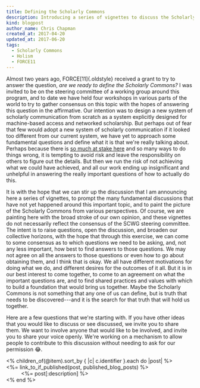 ```yaml
---
title: Defining the Scholarly Commons
description: Introducing a series of vignettes to discuss the Scholarly Commons.
kind: blogpost
author_name: Chris Chapman
created_at: 2017-04-20
updated_at: 2017-06-20
tags:
  - Scholarly Commons
  - Holism
  - FORCE11
---
```


Almost two years ago, FORCE[11]{.oldstyle} received a grant to try to answer
the question, _are we ready to define the Scholarly Commons?_ I was invited to
be on the steering committee of a working group around this program, and to
date we have held four workshops in various parts of the world to try to gather
consensus on this topic with the hopes of answering this question in the
affirmative. Our intention was to design a new system of scholarly
communication from scratch as a system explicitly designed for machine-based
access and networked scholarship. But perhaps out of fear that few would adopt
a new system of scholarly communication if it looked too different from our
current system, we have yet to approach some fundamental questions and define
what it is that we're really talking about. Perhaps because there is [so much
at stake here][f11 discussion] and so many ways to do things wrong, it is
tempting to avoid risk and leave the responsibility on others to figure out the
details. But then we run the risk of not achieving what we could have achieved,
and all our work ending up insignificant and unhelpful in answering the really
important questions of how to actually do this.

It is with the hope that we can stir up the discussion that I am announcing
here a series of vignettes, to prompt the many fundamental discussions that
have not yet happened around this important topic, and to paint the picture of
the Scholarly Commons from various perspectives. Of course, we are painting
here with the broad stroke of our own opinion, and these vignettes do not
necessarily reflect the consensus of the SCWG steering committee. The intent is
to raise questions, open the discussion, and broaden our collective horizons,
with the hope that through this exercise, we can come to some consensus as to
which questions we need to be asking, and, not any less important, how best to
find answers to those questions. We may not agree on all the answers to those
questions or even how to go about obtaining them, and I think that is okay. We
all have different motivations for doing what we do, and different desires for
the outcomes of it all. But it is in our best interest to come together, to
come to an agreement on what the important questions are, and to find shared
practices and values with which to build a foundation that would bring us
together. Maybe the Scholarly Commons is not something that any one of us can
define, but is truth that needs to be discovered---and it is the search for
that truth that will hold us together.

<!--MORE-->

Here are a few questions that we're starting with. If you have other ideas that
you would like to discuss or see discussed, we invite you to share them. We
want to involve anyone that would like to be involved, and invite you to share
your voice openly. We're working on a mechanism to allow people to contribute
to this discussion without needing to ask for our permission :joy:.

<dl>
<% children_of(@item).sort_by { |c| c.identifier }.each do |post| %>
  <dt><%= link_to_if_published(post, published_blog_posts) %></dt>
  <dd><%= post[:description] %></dd>
<% end %>
</dl>

[f11 discussion]: <https://groups.google.com/a/force11.org/forum/#!topic/f11discussion/_jE0D4ns_RQ>
